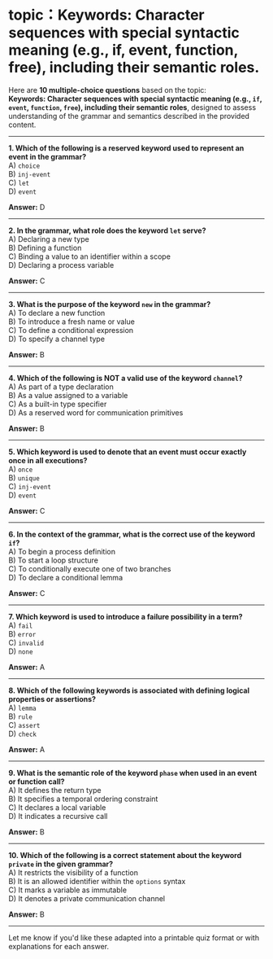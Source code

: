 # topic：Keywords: Character sequences with special syntactic meaning (e.g., if, event, function, free), including their semantic roles.

Here are **10 multiple-choice questions** based on the topic:  
**Keywords: Character sequences with special syntactic meaning (e.g., `if`, `event`, `function`, `free`), including their semantic roles**, designed to assess understanding of the grammar and semantics described in the provided content.

---

**1. Which of the following is a reserved keyword used to represent an event in the grammar?**  
A) `choice`  
B) `inj-event`  
C) `let`  
D) `event`  

**Answer:** D

---

**2. In the grammar, what role does the keyword `let` serve?**  
A) Declaring a new type  
B) Defining a function  
C) Binding a value to an identifier within a scope  
D) Declaring a process variable  

**Answer:** C

---

**3. What is the purpose of the keyword `new` in the grammar?**  
A) To declare a new function  
B) To introduce a fresh name or value  
C) To define a conditional expression  
D) To specify a channel type  

**Answer:** B

---

**4. Which of the following is NOT a valid use of the keyword `channel`?**  
A) As part of a type declaration  
B) As a value assigned to a variable  
C) As a built-in type specifier  
D) As a reserved word for communication primitives  

**Answer:** B

---

**5. Which keyword is used to denote that an event must occur exactly once in all executions?**  
A) `once`  
B) `unique`  
C) `inj-event`  
D) `event`  

**Answer:** C

---

**6. In the context of the grammar, what is the correct use of the keyword `if`?**  
A) To begin a process definition  
B) To start a loop structure  
C) To conditionally execute one of two branches  
D) To declare a conditional lemma  

**Answer:** C

---

**7. Which keyword is used to introduce a failure possibility in a term?**  
A) `fail`  
B) `error`  
C) `invalid`  
D) `none`  

**Answer:** A

---

**8. Which of the following keywords is associated with defining logical properties or assertions?**  
A) `lemma`  
B) `rule`  
C) `assert`  
D) `check`  

**Answer:** A

---

**9. What is the semantic role of the keyword `phase` when used in an event or function call?**  
A) It defines the return type  
B) It specifies a temporal ordering constraint  
C) It declares a local variable  
D) It indicates a recursive call  

**Answer:** B

---

**10. Which of the following is a correct statement about the keyword `private` in the given grammar?**  
A) It restricts the visibility of a function  
B) It is an allowed identifier within the `options` syntax  
C) It marks a variable as immutable  
D) It denotes a private communication channel  

**Answer:** B

--- 

Let me know if you'd like these adapted into a printable quiz format or with explanations for each answer.
